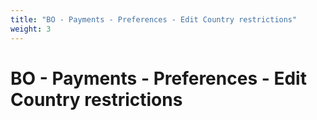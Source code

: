 ```yaml
---
title: "BO - Payments - Preferences - Edit Country restrictions"
weight: 3
---
```


# BO - Payments - Preferences - Edit Country restrictions
